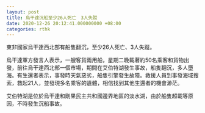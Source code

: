 ```yaml
---
layout: post
title: 烏干達沉船至少26人死亡　3人失蹤
date: 2020-12-26 20:12:41.000000000 +08:00
categories: rthk
---
```


東非國家烏干達西北部有船隻翻沉，至少26人死亡、3人失蹤。

烏干達軍方發言人表示，一艘客貨兩用船，星期二晚載著約50名乘客和貨物出發，前往烏干達西北部一個市場，期間在艾伯特湖發生事故，船隻翻沉，多人墮海。有生還者表示，事發時天氣惡劣，船隻引擎發生故障。救援人員到事發海域搜索，救起21人，並發現多名乘客的遺體，相信找到其他生還者的機會渺茫。

艾伯特湖是位於烏干達和剛果民主共和國邊界地區的淡水湖，由於船隻超載等原因，不時發生沉船事故。
